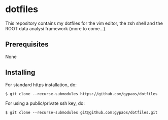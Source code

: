 # dotfiles

This repository contains my dotfiles for the vim editor, the zsh shell and the ROOT data analysi framework (more to come...).


## Prerequisites

None


## Installing

For standard https installation, do:
```
$ git clone --recurse-submodules https://github.com/gypaos/dotfiles
```

For using a public/private ssh key, do:
```
$ git clone --recurse-submodules git@github.com:gypaos/dotfiles.git
```
